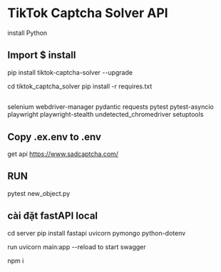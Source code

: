 # TikTok Captcha Solver API
install Python
## Import $ install
pip install tiktok-captcha-solver --upgrade

cd tiktok_captcha_solver
pip install -r requires.txt

## ################################

selenium
webdriver-manager
pydantic
requests
pytest
pytest-asyncio
playwright
playwright-stealth
undetected_chromedriver
setuptools

## Copy .ex.env to .env
get api https://www.sadcaptcha.com/

## RUN

pytest new_object.py

## cài đặt fastAPI local
cd server
pip install fastapi uvicorn pymongo python-dotenv

run uvicorn main:app --reload to start swagger

npm i